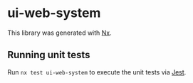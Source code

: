 # ui-web-system

This library was generated with [Nx](https://nx.dev).

## Running unit tests

Run `nx test ui-web-system` to execute the unit tests via [Jest](https://jestjs.io).
